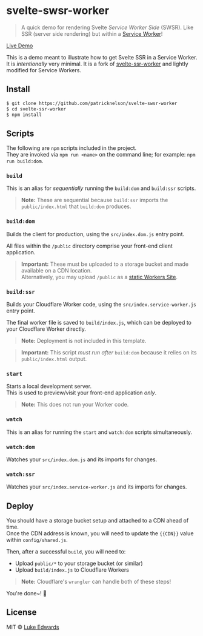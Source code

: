 # svelte-swsr-worker

> A quick demo for rendering Svelte _Service Worker Side_ (SWSR). Like SSR (server side rendering) but within a [Service Worker](https://developer.mozilla.org/en-US/docs/Web/API/Service_Worker_API/Using_Service_Workers)!

[Live Demo](https://cloudflareworkers.com/#9e1f81f41405f8851b39f4643ce12754:https://tutorial.cloudflareworkers.com/)

This is a demo meant to illustrate how to get Svelte SSR in a Service Worker. It is _intentionally_ very minimal. It is
a fork of [svelte-ssr-worker](https://github.com/lukeed/svelte-ssr-worker) and lightly modified for Service Workers.


## Install

```sh
$ git clone https://github.com/patricknelson/svelte-swsr-worker
$ cd svelte-ssr-worker
$ npm install
```

## Scripts

The following are `npm` scripts included in the project.<br>
They are invoked via `npm run <name>` on the command line; for example: `npm run build:dom`.

### `build`

This is an alias for _sequentially_ running the `build:dom` and `build:ssr` scripts.

> **Note:** These are sequential because `build:ssr` imports the `public/index.html` that `build:dom` produces.


### `build:dom`

Builds the client for production, using the `src/index.dom.js` entry point.

All files within the `/public` directory comprise your front-end client application.

> **Important:** These must be uploaded to a storage bucket and made available on a CDN location. <br>Alternatively, you may upload `/public` as a [static Workers Site](https://developers.cloudflare.com/workers/platform/sites/start-from-existing).


### `build:ssr`

Builds your Cloudflare Worker code, using the `src/index.service-worker.js` entry point.

The final worker file is saved to `build/index.js`, which can be deployed to your Cloudflare Worker directly.

> **Note:** Deployment is not included in this template.

> **Important:** This script _must run after_ `build:dom` because it relies on its `public/index.html` output.

### `start`

Starts a local development server.<br>
This is used to preview/visit your front-end application _only_.

> **Note:** This does not run your Worker code.

### `watch`

This is an alias for running the `start` and `watch:dom` scripts simultaneously.

### `watch:dom`

Watches your `src/index.dom.js` and its imports for changes.

### `watch:ssr`

Watches your `src/index.service-worker.js` and its imports for changes.


## Deploy

You should have a storage bucket setup and attached to a CDN ahead of time.<br>
Once the CDN address is known, you will need to update the `{{CDN}}` value within `config/shared.js`.

Then, after a successful `build`, you will need to:

* Upload `public/*` to your storage bucket (or similar)
* Upload `build/index.js` to Cloudflare Workers

> **Note:** Cloudflare's `wrangler` can handle both of these steps!

You're done~! :tada:


## License

MIT © [Luke Edwards](https://lukeed.com)

